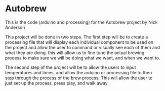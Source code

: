 # Autobrew
This is the code (arduino and processing) for the Autobrew project by Nick Anderson

This project will be done in two steps.  The first step will be to create a processing file that will display each individual component to be used on the project and allow the user to command or visually see each of them and what they are doing.  this will allow us to fine tune the actual brewing process to make sure we will be doing what we want, and when we want to.

The second step of the project will be to allow the users to input temperatures and times, and allow the arduino or processing file to then step through the process of the brew process.  This will allow the user to just set up the process, press play, and walk away.
